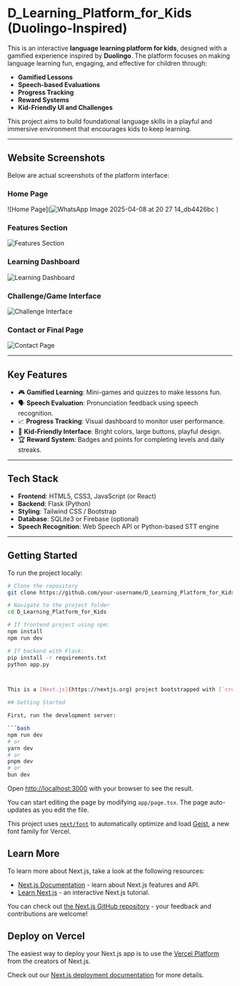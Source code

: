 # D_Learning_Platform_for_Kids (Duolingo-Inspired)

This is an interactive **language learning platform for kids**, designed with a gamified experience inspired by **Duolingo**. The platform focuses on making language learning fun, engaging, and effective for children through:

- **Gamified Lessons**
- **Speech-based Evaluations**
- **Progress Tracking**
- **Reward Systems**
- **Kid-Friendly UI and Challenges**

This project aims to build foundational language skills in a playful and immersive environment that encourages kids to keep learning.

---

## Website Screenshots

Below are actual screenshots of the platform interface:

### Home Page
![Home Page](![WhatsApp Image 2025-04-08 at 20 27 14_db4426bc](https://github.com/user-attachments/assets/ba946cab-b4fd-4ac2-acc9-b3109390c997)
)

### Features Section
![Features Section](./assets/e6eb6e1d-1d4f-451a-8cdf-b5c94ffcdc6c.jpg)

### Learning Dashboard
![Learning Dashboard](./assets/741eb8d0-8d5b-47ae-affc-4476e9dc6240.jpg)

### Challenge/Game Interface
![Challenge Interface](./assets/7ae59573-ba8b-4f4b-8303-b3356cdd4811.jpg)

### Contact or Final Page
![Contact Page](./assets/32c80741-2435-4699-90f1-742f51c67720.jpg)

---

## Key Features

- 🎮 **Gamified Learning**: Mini-games and quizzes to make lessons fun.
- 🗣️ **Speech Evaluation**: Pronunciation feedback using speech recognition.
- 📈 **Progress Tracking**: Visual dashboard to monitor user performance.
- 🧒 **Kid-Friendly Interface**: Bright colors, large buttons, playful design.
- 🏆 **Reward System**: Badges and points for completing levels and daily streaks.

---

## Tech Stack

- **Frontend**: HTML5, CSS3, JavaScript (or React)
- **Backend**: Flask (Python)
- **Styling**: Tailwind CSS / Bootstrap
- **Database**: SQLite3 or Firebase (optional)
- **Speech Recognition**: Web Speech API or Python-based STT engine

---

## Getting Started

To run the project locally:

```bash
# Clone the repository
git clone https://github.com/your-username/D_Learning_Platform_for_Kids.git

# Navigate to the project folder
cd D_Learning_Platform_for_Kids

# If frontend project using npm:
npm install
npm run dev

# If backend with Flask:
pip install -r requirements.txt
python app.py



This is a [Next.js](https://nextjs.org) project bootstrapped with [`create-next-app`](https://nextjs.org/docs/app/api-reference/cli/create-next-app).

## Getting Started

First, run the development server:

```bash
npm run dev
# or
yarn dev
# or
pnpm dev
# or
bun dev
```

Open [http://localhost:3000](http://localhost:3000) with your browser to see the result.

You can start editing the page by modifying `app/page.tsx`. The page auto-updates as you edit the file.

This project uses [`next/font`](https://nextjs.org/docs/app/building-your-application/optimizing/fonts) to automatically optimize and load [Geist](https://vercel.com/font), a new font family for Vercel.

## Learn More

To learn more about Next.js, take a look at the following resources:

- [Next.js Documentation](https://nextjs.org/docs) - learn about Next.js features and API.
- [Learn Next.js](https://nextjs.org/learn) - an interactive Next.js tutorial.

You can check out [the Next.js GitHub repository](https://github.com/vercel/next.js) - your feedback and contributions are welcome!

## Deploy on Vercel

The easiest way to deploy your Next.js app is to use the [Vercel Platform](https://vercel.com/new?utm_medium=default-template&filter=next.js&utm_source=create-next-app&utm_campaign=create-next-app-readme) from the creators of Next.js.

Check out our [Next.js deployment documentation](https://nextjs.org/docs/app/building-your-application/deploying) for more details.

